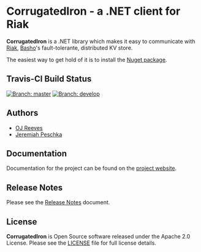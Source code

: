 CorrugatedIron - a .NET client for Riak
=======================================

**CorrugatedIron** is a .NET library which makes it easy to communicate with [Riak](http://riak.basho.com/), [Basho](http://www.basho.com/)'s fault-tolerante, distributed KV store.

The easiest way to get hold of it is to install the [Nuget package](http://www.nuget.org/Packages/CorrugatedIron/).

Travis-CI Build Status
----------------------

[![Branch: master](https://travis-ci.org/DistributedNonsense/CorrugatedIron.png?branch=master)](https://travis-ci.org/DistributedNonsense/CorrugatedIron) [![Branch: develop](https://travis-ci.org/DistributedNonsense/CorrugatedIron.png?branch=develop)](https://travis-ci.org/DistributedNonsense/CorrugatedIron)

Authors
-------

* [OJ Reeves](http://buffered.io)
* [Jeremiah Peschka](http://facility9.com/)

Documentation
-------------

Documentation for the project can be found on the [project website](http://corrugatediron.org/).

Release Notes
-------------

Please see the [Release Notes](RELEASE_NOTES.md) document.

License
-------

**CorrugatedIron** is Open Source software released under the Apache 2.0 License.
Please see the [LICENSE](http://corrugatediron.org/LICENSE.txt) file for full license details.

